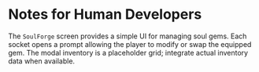 # Notes for Human Developers

The `SoulForge` screen provides a simple UI for managing soul gems. Each socket opens a prompt allowing the player to modify or swap the equipped gem. The modal inventory is a placeholder grid; integrate actual inventory data when available.
